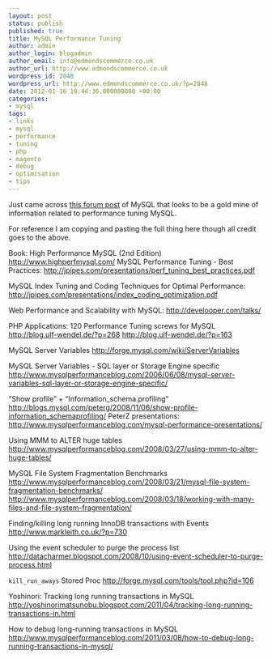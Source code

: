 ```yaml
---
layout: post
status: publish
published: true
title: MySQL Performance Tuning
author: admin
author_login: blogadmin
author_email: info@edmondscommerce.co.uk
author_url: http://www.edmondscommerce.co.uk
wordpress_id: 2848
wordpress_url: http://www.edmondscommerce.co.uk/?p=2848
date: 2012-01-16 10:44:36.000000000 +00:00
categories:
- mysql
tags:
- links
- mysql
- performance
- tuning
- php
- magento
- debug
- optimisation
- tips
---
```

Just came across <a href="http://forums.mysql.com/read.php?24,92131,92131">this forum post</a> of MySQL that looks to be a gold mine of information related to performance tuning MySQL.

For reference I am copying and pasting the full thing here though all credit goes to the above.

Book: High Performance MySQL (2nd Edition) 
<a href="http://www.highperfmysql.com/">http://www.highperfmysql.com/</a>
MySQL Performance Tuning - Best Practices: 
<a href="http://jpipes.com/presentations/perf_tuning_best_practices.pdf">http://jpipes.com/presentations/perf_tuning_best_practices.pdf</a> 

MySQL Index Tuning and Coding Techniques for Optimal Performance: 
<a href="http://jpipes.com/presentations/index_coding_optimization.pdf">http://jpipes.com/presentations/index_coding_optimization.pdf</a> 

Web Performance and Scalability with MySQL: 
<a href="http://develooper.com/talks/">http://develooper.com/talks/</a> 

PHP Applications: 120 Performance Tuning screws for MySQL 
<a href="http://blog.ulf-wendel.de/?p=268">http://blog.ulf-wendel.de/?p=268</a> 
<a href="http://blog.ulf-wendel.de/?p=163">http://blog.ulf-wendel.de/?p=163</a> 

MySQL Server Variables 
<a href="http://forge.mysql.com/wiki/ServerVariables">http://forge.mysql.com/wiki/ServerVariables</a> 

MySQL Server Variables - SQL layer or Storage Engine specific 
http://www.mysqlperformanceblog.com/2006/06/08/mysql-server-variables-sql-layer-or-storage-engine-specific/ 

“Show profile” + “Information_schema.profiling” 
<a href="http://blogs.mysql.com/peterg/2008/11/06/show-profile-information_schemaprofiling/">http://blogs.mysql.com/peterg/2008/11/06/show-profile-information_schemaprofiling/</a>
PeterZ presentations: 
<a href="http://www.mysqlperformanceblog.com/mysql-performance-presentations/">http://www.mysqlperformanceblog.com/mysql-performance-presentations/</a> 

Using MMM to ALTER huge tables 
<a href="http://www.mysqlperformanceblog.com/2008/03/27/using-mmm-to-alter-huge-tables/">http://www.mysqlperformanceblog.com/2008/03/27/using-mmm-to-alter-huge-tables/</a> 

MySQL File System Fragmentation Benchmarks 
<a href="http://www.mysqlperformanceblog.com/2008/03/21/mysql-file-system-fragmentation-benchmarks/">http://www.mysqlperformanceblog.com/2008/03/21/mysql-file-system-fragmentation-benchmarks/</a> 
<a href="http://www.mysqlperformanceblog.com/2008/03/18/working-with-many-files-and-file-system-fragmentation/">http://www.mysqlperformanceblog.com/2008/03/18/working-with-many-files-and-file-system-fragmentation/</a> 



Finding/killing long running InnoDB transactions with Events 
<a href="http://www.markleith.co.uk/?p=730 ">http://www.markleith.co.uk/?p=730 </a>

Using the event scheduler to purge the process list 
<a href="http://datacharmer.blogspot.com/2008/10/using-event-scheduler-to-purge-process.html">http://datacharmer.blogspot.com/2008/10/using-event-scheduler-to-purge-process.html</a> 

`kill_run_aways` Stored Proc 
<a href="http://forge.mysql.com/tools/tool.php?id=106">http://forge.mysql.com/tools/tool.php?id=106</a> 

Yoshinori: Tracking long running transactions in MySQL 
<a href="http://yoshinorimatsunobu.blogspot.com/2011/04/tracking-long-running-transactions-in.html">http://yoshinorimatsunobu.blogspot.com/2011/04/tracking-long-running-transactions-in.html</a> 

How to debug long-running transactions in MySQL 
<a href="http://www.mysqlperformanceblog.com/2011/03/08/how-to-debug-long-running-transactions-in-mysql/">http://www.mysqlperformanceblog.com/2011/03/08/how-to-debug-long-running-transactions-in-mysql/</a>
